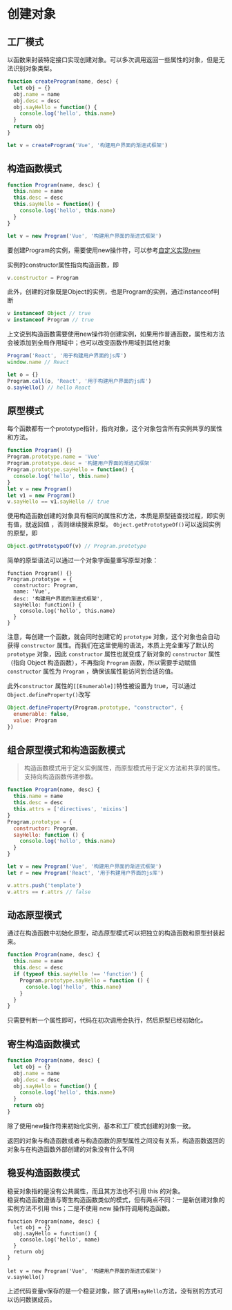 # 创建对象
## 工厂模式
以函数来封装特定接口实现创建对象。可以多次调用返回一些属性的对象，但是无法识别对象类型。
```js
function createProgram(name, desc) {
  let obj = {}
  obj.name = name
  obj.desc = desc
  obj.sayHello = function() {
    console.log('hello', this.name)
  }
  return obj
}

let v = createProgram('Vue', '构建用户界面的渐进式框架')
```

## 构造函数模式
```js
function Program(name, desc) {
  this.name = name
  this.desc = desc
  this.sayHello = function() {
    console.log('hello', this.name)
  }
}

let v = new Program('Vue', '构建用户界面的渐进式框架')
```
要创建Program的实例，需要使用new操作符，可以参考[自定义实现new](./custom-new)

实例的constructor属性指向构造函数，即
```js
v.constructor = Program
```
此外，创建的对象既是Object的实例，也是Program的实例，通过instanceof判断
```js
v instanceof Object // true
v instanceof Program // true
```
上文说到构造函数需要使用new操作符创建实例，如果用作普通函数，属性和方法会被添加到全局作用域中；也可以改变函数作用域到其他对象
```js
Program('React', '用于构建用户界面的js库')
window.name // React

let o = {}
Program.call(o, 'React', '用于构建用户界面的js库')
o.sayHello() // hello React
```
## 原型模式
每个函数都有一个prototype指针，指向对象，这个对象包含所有实例共享的属性和方法。
```js
function Program() {}
Program.prototype.name = 'Vue'
Program.prototype.desc = '构建用户界面的渐进式框架'
Program.prototype.sayHello = function() {
  console.log('hello', this.name)
}
let v = new Program()
let v1 = new Program()
v.sayHello == v1.sayHello // true
```
使用构造函数创建的对象具有相同的属性和方法，本质是原型链查找过程，即实例有值，就返回值 ，否则继续搜索原型。
```Object.getPrototypeOf()```可以返回实例的原型，即
```js
Object.getPrototypeOf(v) // Program.prototype
```
简单的原型语法可以通过一个对象字面量重写原型对象：
```js{3}
function Program() {}
Program.prototype = {
  constructor: Program,
  name: 'Vue',
  desc: '构建用户界面的渐进式框架',
  sayHello: function() {
    console.log('hello', this.name)
  }
}
```
注意，每创建一个函数，就会同时创建它的 ```prototype``` 对象，这个对象也会自动获得 ```constructor``` 属性。而我们在这里使用的语法，本质上完全重写了默认的 ```prototype``` 对象，因此 ```constructor``` 属性也就变成了新对象的 ```constructor``` 属性（指向 Object 构造函数），不再指向 ```Program``` 函数，所以需要手动赋值 ```constructor``` 属性为 ```Program``` ，确保该属性能访问到合适的值。

此外```constructor``` 属性的```[[Enumerable]]```特性被设置为 true，可以通过```Object.defineProperty()```改写
```js
Object.defineProperty(Program.prototype, "constructor", {
  enumerable: false,
  value: Program
})
```
## 组合原型模式和构造函数模式
> <BaseTag type="success" text="推荐" size="mini" /> 构造函数模式用于定义实例属性，而原型模式用于定义方法和共享的属性。支持向构造函数传递参数。
```js
function Program(name, desc) {
  this.name = name
  this.desc = desc
  this.attrs = ['directives', 'mixins']
}
Program.prototype = {
  constructor: Program,
  sayHello: function () {
    console.log('hello', this.name)
  }
}

let v = new Program('Vue', '构建用户界面的渐进式框架')
let r = new Program('React', '用于构建用户界面的js库')

v.attrs.push('template')
v.attrs == r.attrs // false
```
## 动态原型模式
通过在构造函数中初始化原型，动态原型模式可以把独立的构造函数和原型封装起来。
```js
function Program(name, desc) {
  this.name = name
  this.desc = desc
  if (typeof this.sayHello !== 'function') {
    Program.prototype.sayHello = function () {
      console.log('hello', this.name)
    }
  }
}
```
只需要判断一个属性即可，代码在初次调用会执行，然后原型已经初始化。
## 寄生构造函数模式
```js
function Program(name, desc) {
  let obj = {}
  obj.name = name
  obj.desc = desc
  obj.sayHello = function() {
    console.log('hello', this.name)
  }
  return obj
}
```
除了使用new操作符来初始化实例，基本和工厂模式创建的对象一致。

返回的对象与构造函数或者与构造函数的原型属性之间没有关系，构造函数返回的对象与在构造函数外部创建的对象没有什么不同
## 稳妥构造函数模式
稳妥对象指的是没有公共属性，而且其方法也不引用 this 的对象。  
稳妥构造函数遵循与寄生构造函数类似的模式，但有两点不同：一是新创建对象的实例方法不引用 this；二是不使用 new 操作符调用构造函数。
```js{6}
function Program(name, desc) {
  let obj = {}
  obj.sayHello = function() {
    console.log('hello', name)
  }
  return obj
}

let v = new Program('Vue', '构建用户界面的渐进式框架')
v.sayHello()
```
上述代码变量v保存的是一个稳妥对象，除了调用```sayHello```方法，没有别的方式可以访问数据成员。